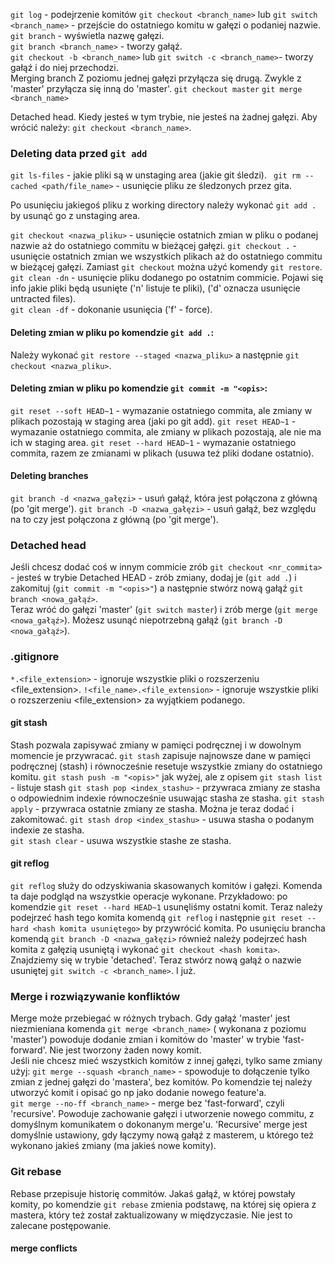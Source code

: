 `git log` - podejrzenie komitów
`git checkout <branch_name>` lub `git switch <branch_name>` - przejście do ostatniego komitu w gałęzi o podaniej
nazwie.  
`git branch` - wyświetla nazwę gałęzi.  
`git branch <branch_name>` - tworzy gałąź.  
`git checkout -b <branch_name>` lub `git switch -c <branch_name>`- tworzy gałąź i do niej przechodzi.  
Merging branch
Z poziomu jednej gałęzi przyłącza się drugą. Zwykle z 'master' przyłącza się inną do 'master'.
`git checkout master`
`git merge <branch_name>`

Detached head.
Kiedy jesteś w tym trybie, nie jesteś na żadnej gałęzi. Aby wrócić należy: `git checkout <branch_name>`.

### Deleting data przed `git add`

`git ls-files` - jakie pliki są w unstaging area (jakie git śledzi).
` git rm --cached <path/file_name>` - usunięcie pliku ze śledzonych przez gita.

Po usunięciu jakiegoś pliku z working directory należy wykonać `git add .` by usunąć go z unstaging area.

`git checkout <nazwa_pliku>` - usunięcie ostatnich zmian w pliku o podanej nazwie aż do ostatniego commitu w bieżącej
gałęzi.
`git checkout .` - usunięcie ostatnich zmian we wszystkich plikach aż do ostatniego commitu w bieżącej gałęzi.
Zamiast `git checkout` można użyć komendy `git restore`.
`git clean -dn` - usunięcie pliku dodanego po ostatnim commicie. Pojawi się info jakie pliki będą usunięte ('n' listuje
te pliki), ('d' oznacza usunięcie untracted files).  
`git clean -df` - dokonanie usunięcia ('f' - force).

#### Deleting zmian w pliku po komendzie `git add .`:

Należy wykonać `git restore --staged <nazwa_pliku>` a następnie `git checkout <nazwa_pliku>`.

#### Deleting zmian w pliku po komendzie `git commit -m "<opis>`:

`git reset --soft HEAD~1` - wymazanie ostatniego commita, ale zmiany w plikach pozostają w staging area (jaki po git
add).
`git reset HEAD~1` - wymazanie ostatniego commita, ale zmiany w plikach pozostają, ale nie ma ich w staging area.
`git reset --hard HEAD~1` - wymazanie ostatniego commita, razem ze zmianami w plikach (usuwa też pliki dodane ostatnio).

#### Deleting branches

`git branch -d <nazwa_gałęzi>` - usuń gałąź, która jest połączona z główną (po 'git merge').
`git branch -D <nazwa_gałęzi>` - usuń gałąź, bez względu na to czy jest połączona z główną (po 'git merge').

### Detached head

Jeśli chcesz dodać coś w innym commicie zrób `git checkout <nr_commita>` - jesteś w trybie Detached HEAD - zrób zmiany,
dodaj je (`git add .`) i zakomituj (`git commit -m "<opis>"`) a następnie stwórz nową gałąź `git branch <nowa_gałąź>`.  
Teraz wróć do gałęzi 'master' (`git switch master`) i zrób merge (`git merge <nowa_gałąź>`). Możesz usunąć niepotrzebną
gałąź (`git branch -D <nowa_gałąź>`).

### .gitignore

`*.<file_extension>` - ignoruje wszystkie pliki o rozszerzeniu <file_extension>.
`!<file_name>.<file_extension>` - ignoruje wszystkie pliki o rozszerzeniu <file_extension> za wyjątkiem podanego.

#### git stash

Stash pozwala zapisywać zmiany w pamięci podręcznej i w dowolnym momencie je przywracać.
`git stash` zapisuje najnowsze dane w pamięci podręcznej (stash) i równocześnie resetuje wszystkie zmiany do ostatniego
komitu.
`git stash push -m "<opis>"` jak wyżej, ale z opisem
`git stash list` - listuje stash
`git stash pop <index_stashu>` - przywraca zmiany ze stasha o odpowiednim indexie równocześnie usuwając stasha ze
stasha.
`git stash apply` - przywraca ostatnie zmiany ze stasha. Można je teraz dodać i zakomitować.
`git stash drop <index_stashu>` - usuwa stasha o podanym indexie ze stasha.  
`git stash clear` - usuwa wszystkie stashe ze stasha.

#### git reflog

`git reflog` służy do odzyskiwania skasowanych komitów i gałęzi. Komenda ta daje podgląd na wszystkie operacje wykonane.
Przykładowo: po komendzie `git reset --hard HEAD~1` usunęliśmy ostatni komit. Teraz należy podejrzeć hash tego komita
komendą
`git reflog` i następnie `git reset --hard <hash komita usuniętego>` by przywrócić komita.
Po usunięciu brancha komendą `git branch -D <nazwa_gałęzi>` również należy podejrzeć hash komita z gałęzią usuniętą i
wykonać `git checkout <hash komita>`. Znajdziemy się w trybie 'detached'. Teraz stwórz nową gałąź o nazwie
usuniętej `git switch -c <branch_name>`. I już.

### Merge i rozwiązywanie konfliktów

Merge może przebiegać w różnych trybach. Gdy gałąź 'master' jest niezmieniana komenda `git merge <branch_name>` (
wykonana z poziomu 'master') powoduje
dodanie zmian i komitów do 'master' w trybie 'fast-forward'. Nie jest tworzony żaden nowy komit.  
Jeśli nie chcesz mieć wszystkich komitów z innej gałęzi, tylko same zmiany użyj:
`git merge --squash <branch_name>` - spowoduje to dołączenie tylko zmian z jednej gałęzi do 'mastera', bez komitów. Po
komendzie tej należy utworzyć komit i opisać go np jako dodanie nowego feature'a.  
`git merge --no-ff <branch_name>` - merge bez 'fast-forward', czyli 'recursive'. Powoduje zachowanie gałęzi i utworzenie
nowego commitu, z domyślnym komunikatem o dokonanym merge'u. 'Recursive' merge jest domyślnie ustawiony, gdy łączymy
nową gałąź z masterem, u którego też wykonano jakieś zmiany (ma jakieś nowe komity).

### Git rebase

Rebase przepisuje historię commitów. Jakaś gałąź, w której powstały komity, po komendzie `git rebase` zmienia podstawę,
na której się opiera z mastera, który też został zaktualizowany w międzyczasie. Nie jest to zalecane postępowanie.

#### merge conflicts  
